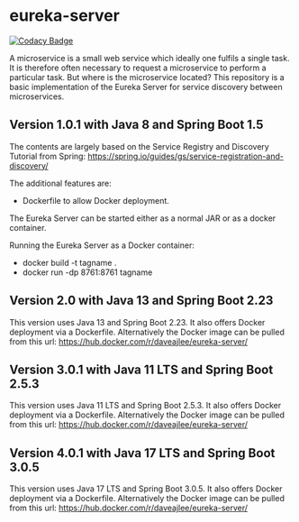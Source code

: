 # eureka-server

[![Codacy Badge](https://api.codacy.com/project/badge/Grade/bb51452469dd4349bdb87cc506a9963b)](https://app.codacy.com/manual/dave_33/eureka-server?utm_source=github.com&utm_medium=referral&utm_content=daveajlee/eureka-server&utm_campaign=Badge_Grade_Dashboard)

A microservice is a small web service which ideally one fulfils a single task. It is therefore often necessary to request a microservice to perform a particular task. But where is the microservice located? This repository is a basic implementation of the Eureka Server for service discovery between microservices.

## Version 1.0.1 with Java 8 and Spring Boot 1.5

The contents are largely based on the Service Registry and Discovery Tutorial from Spring:  <https://spring.io/guides/gs/service-registration-and-discovery/>

The additional features are:
*   Dockerfile to allow Docker deployment.

The Eureka Server can be started either as a normal JAR or as a docker container.

Running the Eureka Server as a Docker container:
*   docker build -t tagname .
*   docker run -dp 8761:8761 tagname

## Version 2.0 with Java 13 and Spring Boot 2.23

This version uses Java 13 and Spring Boot 2.23. It also offers Docker deployment via a Dockerfile. Alternatively the Docker image can be pulled from this url: <https://hub.docker.com/r/daveajlee/eureka-server/>

## Version 3.0.1 with Java 11 LTS and Spring Boot 2.5.3

This version uses Java 11 LTS and Spring Boot 2.5.3. It also offers Docker deployment via a Dockerfile. Alternatively the Docker image can be pulled from this url: <https://hub.docker.com/r/daveajlee/eureka-server/>

## Version 4.0.1 with Java 17 LTS and Spring Boot 3.0.5

This version uses Java 17 LTS and Spring Boot 3.0.5. It also offers Docker deployment via a Dockerfile. Alternatively the Docker image can be pulled from this url: <https://hub.docker.com/r/daveajlee/eureka-server/>
